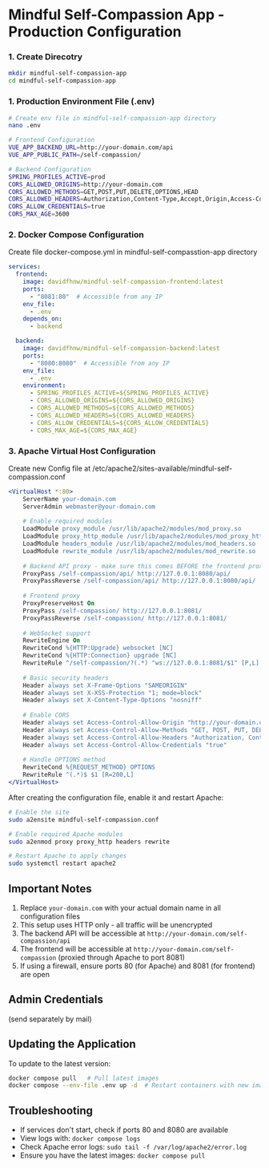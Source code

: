 # Mindful Self-Compassion App - Production Configuration
### 1. Create Direcotry
```bash
mkdir mindful-self-compassion-app
cd mindful-self-compassion-app
```


### 1. Production Environment File (.env)

```bash
# Create env file in mindful-self-compassion-app directory
nano .env
```

```bash
# Frontend Configuration
VUE_APP_BACKEND_URL=http://your-domain.com/api
VUE_APP_PUBLIC_PATH=/self-compassion/

# Backend Configuration
SPRING_PROFILES_ACTIVE=prod
CORS_ALLOWED_ORIGINS=http://your-domain.com
CORS_ALLOWED_METHODS=GET,POST,PUT,DELETE,OPTIONS,HEAD
CORS_ALLOWED_HEADERS=Authorization,Content-Type,Accept,Origin,Access-Control-Request-Method,Access-Control-Request-Headers
CORS_ALLOW_CREDENTIALS=true
CORS_MAX_AGE=3600
```

### 2. Docker Compose Configuration 
Create file docker-compose.yml in mindful-self-compasstion-app directory
```yaml
services:
  frontend:
    image: davidfhnw/mindful-self-compassion-frontend:latest
    ports:
      - "8081:80"  # Accessible from any IP
    env_file:
      - .env
    depends_on:
      - backend

  backend:
    image: davidfhnw/mindful-self-compassion-backend:latest
    ports:
      - "8080:8080"  # Accessible from any IP
    env_file:
      - .env
    environment:
      - SPRING_PROFILES_ACTIVE=${SPRING_PROFILES_ACTIVE}
      - CORS_ALLOWED_ORIGINS=${CORS_ALLOWED_ORIGINS}
      - CORS_ALLOWED_METHODS=${CORS_ALLOWED_METHODS}
      - CORS_ALLOWED_HEADERS=${CORS_ALLOWED_HEADERS}
      - CORS_ALLOW_CREDENTIALS=${CORS_ALLOW_CREDENTIALS}
      - CORS_MAX_AGE=${CORS_MAX_AGE}
```

### 3. Apache Virtual Host Configuration 

Create new Config file at /etc/apache2/sites-available/mindful-self-compassion.conf

```apache
<VirtualHost *:80>
    ServerName your-domain.com
    ServerAdmin webmaster@your-domain.com
    
    # Enable required modules
    LoadModule proxy_module /usr/lib/apache2/modules/mod_proxy.so
    LoadModule proxy_http_module /usr/lib/apache2/modules/mod_proxy_http.so
    LoadModule headers_module /usr/lib/apache2/modules/mod_headers.so
    LoadModule rewrite_module /usr/lib/apache2/modules/mod_rewrite.so
    
    # Backend API proxy - make sure this comes BEFORE the frontend proxy
    ProxyPass /self-compassion/api/ http://127.0.0.1:8080/api/
    ProxyPassReverse /self-compassion/api/ http://127.0.0.1:8080/api/
    
    # Frontend proxy
    ProxyPreserveHost On
    ProxyPass /self-compassion/ http://127.0.0.1:8081/
    ProxyPassReverse /self-compassion/ http://127.0.0.1:8081/
    
    # WebSocket support
    RewriteEngine On
    RewriteCond %{HTTP:Upgrade} websocket [NC]
    RewriteCond %{HTTP:Connection} upgrade [NC]
    RewriteRule ^/self-compassion/?(.*) "ws://127.0.0.1:8081/$1" [P,L]
    
    # Basic security headers
    Header always set X-Frame-Options "SAMEORIGIN"
    Header always set X-XSS-Protection "1; mode=block"
    Header always set X-Content-Type-Options "nosniff"
    
    # Enable CORS
    Header always set Access-Control-Allow-Origin "http://your-domain.com"
    Header always set Access-Control-Allow-Methods "GET, POST, PUT, DELETE, OPTIONS"
    Header always set Access-Control-Allow-Headers "Authorization, Content-Type, Accept, Origin"
    Header always set Access-Control-Allow-Credentials "true"
    
    # Handle OPTIONS method
    RewriteCond %{REQUEST_METHOD} OPTIONS
    RewriteRule ^(.*)$ $1 [R=200,L]
</VirtualHost>
```

After creating the configuration file, enable it and restart Apache:
```bash
# Enable the site
sudo a2ensite mindful-self-compassion.conf

# Enable required Apache modules
sudo a2enmod proxy proxy_http headers rewrite

# Restart Apache to apply changes
sudo systemctl restart apache2
```

## Important Notes

1. Replace `your-domain.com` with your actual domain name in all configuration files
2. This setup uses HTTP only - all traffic will be unencrypted
3. The backend API will be accessible at `http://your-domain.com/self-compassion/api`
4. The frontend will be accessible at `http://your-domain.com/self-compassion` (proxied through Apache to port 8081)
5. If using a firewall, ensure ports 80 (for Apache) and 8081 (for frontend) are open

## Admin Credentials  
(send separately by mail)


## Updating the Application

To update to the latest version:
```bash
docker compose pull   # Pull latest images
docker compose --env-file .env up -d  # Restart containers with new images
```

## Troubleshooting

- If services don't start, check if ports 80 and 8080 are available
- View logs with: `docker compose logs`
- Check Apache error logs: `sudo tail -f /var/log/apache2/error.log`
- Ensure you have the latest images: `docker compose pull`
